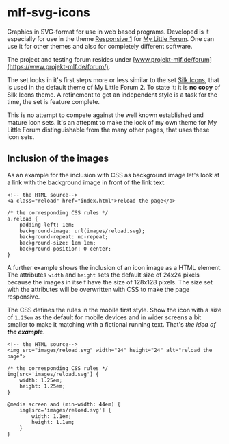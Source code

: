 # mlf-svg-icons
Graphics in SVG-format for use in web based programs. Developed is it especially for use in the theme [Responsive 1](https://github.com/auge8472/mlf2-themes) for [My Little Forum](https://github.com/ilosuna/mylittleforum). One can use it for other themes and also for completely different software.

The project and testing forum resides under [www.projekt-mlf.de/forum](https://www.projekt-mlf.de/forum/).

The set looks in it's first steps more or less similar to the set [Silk Icons](http://www.famfamfam.com/lab/icons/silk/), that is used in the default theme of My Little Forum 2. To state it: it is **no copy** of Silk Icons theme. A refinement to get an independent style is a task for the time, the set is feature complete.

This is no attempt to compete against the well known established and mature icon sets. It's an attepmt to make the look of my own theme for My Little Forum distinguishable from the many other pages, that uses these icon sets.

## Inclusion of the images

As an example for the inclusion with CSS as background image let's look at a link with the background image in front of the link text.

~~~
<!-- the HTML source-->
<a class="reload" href="index.html">reload the page</a>

/* the corresponding CSS rules */
a.reload {
	padding-left: 1em;
	background-image: url(images/reload.svg);
	background-repeat: no-repeat;
	background-size: 1em 1em;
	background-position: 0 center;
}
~~~

A further example shows the inclusion of an icon image as a HTML element. The attributes `width` and `height` sets the default size of 24x24 pixels because the images in itself have the size of 128x128 pixels. The size set with the attributes will be overwritten with CSS to make the page responsive.

The CSS defines the rules in the mobile first style. Show the icon with a size of `1.25em` as the default for mobile devices and in wider screens a bit smaller to make it matching with a fictional running text. That's _the idea of **the example**_.

~~~
<!-- the HTML source-->
<img src="images/reload.svg" width="24" height="24" alt="reload the page">

/* the corresponding CSS rules */
img[src='images/reload.svg'] {
	width: 1.25em;
	height: 1.25em;
}

@media screen and (min-width: 44em) {
	img[src='images/reload.svg'] {
		width: 1.1em;
		height: 1.1em;
	}
}
~~~

